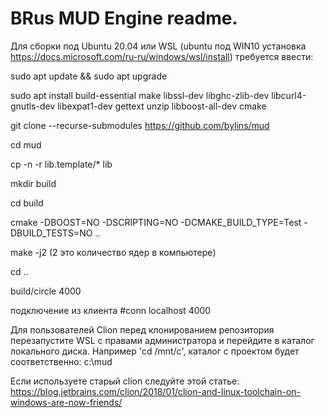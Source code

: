 # BRus MUD Engine readme.
Для сборки под Ubuntu 20.04 или WSL (ubuntu под WIN10 установка https://docs.microsoft.com/ru-ru/windows/wsl/install) требуется ввести:

sudo apt update && sudo apt upgrade

sudo apt install build-essential make libssl-dev libghc-zlib-dev libcurl4-gnutls-dev libexpat1-dev gettext unzip libboost-all-dev cmake

git clone --recurse-submodules https://github.com/bylins/mud

cd mud

cp -n -r lib.template/* lib

mkdir build

cd build

cmake -DBOOST=NO -DSCRIPTING=NO -DCMAKE_BUILD_TYPE=Test -DBUILD_TESTS=NO ..

make -j2 (2 это количество ядер в компьютере)

cd ..

build/circle 4000

подключение из клиента #conn localhost 4000

Для пользователей Clion перед клонированием репозитория перезапустите WSL с правами администратора и перейдите в каталог локального диска. Например 'cd /mnt/c', каталог с проектом будет соответственно: c:\mud

Если используете старый clion следуйте этой статье: 
https://blog.jetbrains.com/clion/2018/01/clion-and-linux-toolchain-on-windows-are-now-friends/

